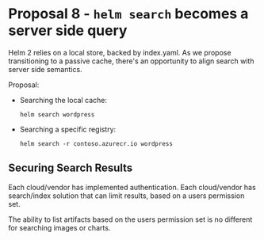 # Proposal 8 - `helm search` becomes a server side query

Helm 2 relies on a local store, backed by index.yaml. As we propose transitioning to a passive cache, there's an opportunity to align search with server side semantics. 

Proposal:
- Searching the local cache:
  
  `helm search wordpress`

- Searching a specific registry:

  `helm search -r contoso.azurecr.io wordpress`

## Securing Search Results

Each cloud/vendor has implemented authentication. Each cloud/vendor has search/index solution that can limit results, based on a users permission set. 

The ability to list artifacts based on the users permission set is no different for searching images or charts. 

